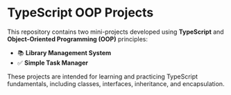 # TypeScript OOP Projects

This repository contains two mini-projects developed using **TypeScript** and **Object-Oriented Programming (OOP)** principles:

- 📚 **Library Management System**
- ✅ **Simple Task Manager**

These projects are intended for learning and practicing TypeScript fundamentals, including classes, interfaces, inheritance, and encapsulation.
